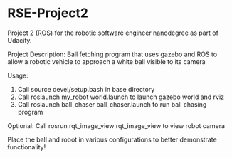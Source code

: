 # RSE-Project2

Project 2 (ROS) for the robotic software engineer nanodegree as part of Udacity.

Project Description:
Ball fetching program that uses gazebo and ROS to allow a robotic vehicle to approach a white ball visible to its camera

Usage:

1. Call source devel/setup.bash in base directory
2. Call roslaunch my_robot world.launch to launch gazebo world and rviz
3. Call roslaunch ball_chaser ball_chaser.launch to run ball chasing program

Optional: Call rosrun rqt_image_view rqt_image_view to view robot camera

Place the ball and robot in various configurations to better demonstrate functionality!
